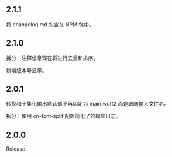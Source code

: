 ## 2.1.1

将 changelog.md 包含在 NPM 包中。



## 2.1.0

拆分：注释信息现在将进行去重和排序。

新增版本号显示。



## 2.0.1

转换和子集化输出默认值不再固定为 main.woff2 而是跟随输入文件名。

拆分：使用 cn-font-split 配置简化了的输出日志。



## 2.0.0

Release.